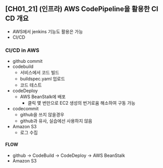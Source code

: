 ## [CH01_21] (인프라) AWS CodePipeline을 활용한 CI CD 개요
- AWS에서 jenkins 기능도 활용은 가능
- CI/CD

### CI/CD in AWS
- github commit
- codebuild
  - 서비스에서 코드 빌드
  - buildspec.yaml 업로드
  - 코드 테스트
- codeDeploy
  - AWS BeanStalk에 배포
    - 클릭 몇 번만으로 EC2 생성의 번거로움 해소하여 구동 가능
- codecommit
  - github을 쓰지 않을경우
  - github과 유사, 실습에선 사용하지 않음
- Amazon S3
  - 로그 수집

#### FLOW
- github -> CodeBuild -> CodeDeploy -> AWS BeanStalk
- Amazon S3
